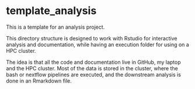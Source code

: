 # template_analysis
This is a template for an analysis project.

This directory structure is designed to work with Rstudio for interactive analysis and documentation, while having an execution folder for using on a HPC cluster.

The idea is that all the code and documentation live in GitHub, my laptop and the HPC cluster. 
Most of the data is stored in the cluster, where the bash or nextflow pipelines are executed, and the downstream analysis is done in an Rmarkdown file.


